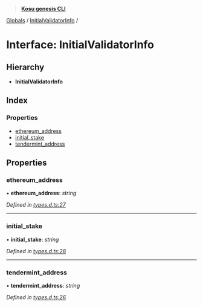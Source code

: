 > **[Kosu genesis CLI](../README.md)**

[Globals](../globals.md) / [InitialValidatorInfo](initialvalidatorinfo.md) /

# Interface: InitialValidatorInfo

## Hierarchy

-   **InitialValidatorInfo**

## Index

### Properties

-   [ethereum_address](initialvalidatorinfo.md#ethereum_address)
-   [initial_stake](initialvalidatorinfo.md#initial_stake)
-   [tendermint_address](initialvalidatorinfo.md#tendermint_address)

## Properties

### ethereum_address

• **ethereum_address**: _string_

_Defined in [types.d.ts:27](https://github.com/ParadigmFoundation/kosu-monorepo/blob/9a271ceb/packages/kosu-genesis-cli/src/types.d.ts#L27)_

---

### initial_stake

• **initial_stake**: _string_

_Defined in [types.d.ts:28](https://github.com/ParadigmFoundation/kosu-monorepo/blob/9a271ceb/packages/kosu-genesis-cli/src/types.d.ts#L28)_

---

### tendermint_address

• **tendermint_address**: _string_

_Defined in [types.d.ts:26](https://github.com/ParadigmFoundation/kosu-monorepo/blob/9a271ceb/packages/kosu-genesis-cli/src/types.d.ts#L26)_
